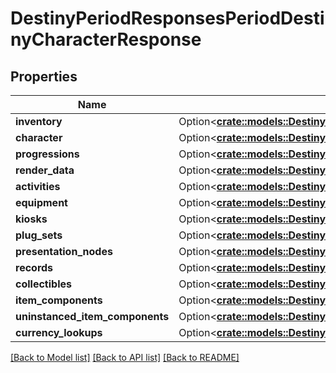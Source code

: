 # DestinyPeriodResponsesPeriodDestinyCharacterResponse

## Properties

Name | Type | Description | Notes
------------ | ------------- | ------------- | -------------
**inventory** | Option<[**crate::models::DestinyResponsesDestinyCharacterResponseInventory**](Destiny_Responses_DestinyCharacterResponse_inventory.md)> |  | [optional]
**character** | Option<[**crate::models::DestinyResponsesDestinyCharacterResponseCharacter**](Destiny_Responses_DestinyCharacterResponse_character.md)> |  | [optional]
**progressions** | Option<[**crate::models::DestinyResponsesDestinyCharacterResponseProgressions**](Destiny_Responses_DestinyCharacterResponse_progressions.md)> |  | [optional]
**render_data** | Option<[**crate::models::DestinyResponsesDestinyCharacterResponseRenderData**](Destiny_Responses_DestinyCharacterResponse_renderData.md)> |  | [optional]
**activities** | Option<[**crate::models::DestinyResponsesDestinyCharacterResponseActivities**](Destiny_Responses_DestinyCharacterResponse_activities.md)> |  | [optional]
**equipment** | Option<[**crate::models::DestinyResponsesDestinyCharacterResponseEquipment**](Destiny_Responses_DestinyCharacterResponse_equipment.md)> |  | [optional]
**kiosks** | Option<[**crate::models::DestinyResponsesDestinyCharacterResponseKiosks**](Destiny_Responses_DestinyCharacterResponse_kiosks.md)> |  | [optional]
**plug_sets** | Option<[**crate::models::DestinyResponsesDestinyCharacterResponsePlugSets**](Destiny_Responses_DestinyCharacterResponse_plugSets.md)> |  | [optional]
**presentation_nodes** | Option<[**crate::models::DestinyResponsesDestinyProfileResponseProfilePresentationNodes**](Destiny_Responses_DestinyProfileResponse_profilePresentationNodes.md)> |  | [optional]
**records** | Option<[**crate::models::DestinyResponsesDestinyCharacterResponseRecords**](Destiny_Responses_DestinyCharacterResponse_records.md)> |  | [optional]
**collectibles** | Option<[**crate::models::DestinyResponsesDestinyCharacterResponseCollectibles**](Destiny_Responses_DestinyCharacterResponse_collectibles.md)> |  | [optional]
**item_components** | Option<[**crate::models::DestinyResponsesDestinyCharacterResponseItemComponents**](Destiny_Responses_DestinyCharacterResponse_itemComponents.md)> |  | [optional]
**uninstanced_item_components** | Option<[**crate::models::DestinyResponsesDestinyCharacterResponseUninstancedItemComponents**](Destiny_Responses_DestinyCharacterResponse_uninstancedItemComponents.md)> |  | [optional]
**currency_lookups** | Option<[**crate::models::DestinyResponsesDestinyCharacterResponseCurrencyLookups**](Destiny_Responses_DestinyCharacterResponse_currencyLookups.md)> |  | [optional]

[[Back to Model list]](../README.md#documentation-for-models) [[Back to API list]](../README.md#documentation-for-api-endpoints) [[Back to README]](../README.md)


